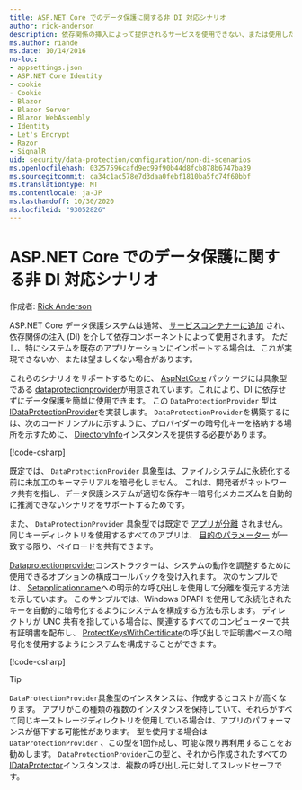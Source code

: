 ```yaml
---
title: ASP.NET Core でのデータ保護に関する非 DI 対応シナリオ
author: rick-anderson
description: 依存関係の挿入によって提供されるサービスを使用できない、または使用したくないデータ保護シナリオをサポートする方法について説明します。
ms.author: riande
ms.date: 10/14/2016
no-loc:
- appsettings.json
- ASP.NET Core Identity
- cookie
- Cookie
- Blazor
- Blazor Server
- Blazor WebAssembly
- Identity
- Let's Encrypt
- Razor
- SignalR
uid: security/data-protection/configuration/non-di-scenarios
ms.openlocfilehash: 03257596cafd9ec99f90b44d8fcb878b6747ba39
ms.sourcegitcommit: ca34c1ac578e7d3daa0febf1810ba5fc74f60bbf
ms.translationtype: MT
ms.contentlocale: ja-JP
ms.lasthandoff: 10/30/2020
ms.locfileid: "93052826"
---
```

# <a name="non-di-aware-scenarios-for-data-protection-in-aspnet-core"></a>ASP.NET Core でのデータ保護に関する非 DI 対応シナリオ

作成者: [Rick Anderson](https://twitter.com/RickAndMSFT)

ASP.NET Core データ保護システムは通常、 [サービスコンテナーに追加](xref:security/data-protection/consumer-apis/overview) され、依存関係の注入 (DI) を介して依存コンポーネントによって使用されます。 ただし、特にシステムを既存のアプリケーションにインポートする場合は、これが実現できないか、または望ましくない場合があります。

これらのシナリオをサポートするために、 [AspNetCore](https://www.nuget.org/packages/Microsoft.AspNetCore.DataProtection.Extensions/) パッケージには具象型である [dataprotectionprovider](/dotnet/api/Microsoft.AspNetCore.DataProtection.DataProtectionProvider)が用意されています。これにより、DI に依存せずにデータ保護を簡単に使用できます。 この `DataProtectionProvider` 型は [IDataProtectionProvider](/dotnet/api/microsoft.aspnetcore.dataprotection.idataprotectionprovider)を実装します。 `DataProtectionProvider`を構築するには、次のコードサンプルに示すように、プロバイダーの暗号化キーを格納する場所を示すために、 [DirectoryInfo](/dotnet/api/system.io.directoryinfo)インスタンスを提供する必要があります。

[!code-csharp[](non-di-scenarios/_static/nodisample1.cs)]

既定では、 `DataProtectionProvider` 具象型は、ファイルシステムに永続化する前に未加工のキーマテリアルを暗号化しません。 これは、開発者がネットワーク共有を指し、データ保護システムが適切な保存キー暗号化メカニズムを自動的に推測できないシナリオをサポートするためです。

また、 `DataProtectionProvider` 具象型では既定で [アプリが分離](xref:security/data-protection/configuration/overview#per-application-isolation) されません。 同じキーディレクトリを使用するすべてのアプリは、 [目的のパラメーター](xref:security/data-protection/consumer-apis/purpose-strings) が一致する限り、ペイロードを共有できます。

[Dataprotectionprovider](/dotnet/api/microsoft.aspnetcore.dataprotection.dataprotectionprovider)コンストラクターは、システムの動作を調整するために使用できるオプションの構成コールバックを受け入れます。 次のサンプルでは、 [Setapplicationname](/dotnet/api/microsoft.aspnetcore.dataprotection.dataprotectionbuilderextensions.setapplicationname)への明示的な呼び出しを使用して分離を復元する方法を示しています。 このサンプルでは、Windows DPAPI を使用して永続化されたキーを自動的に暗号化するようにシステムを構成する方法も示します。 ディレクトリが UNC 共有を指している場合は、関連するすべてのコンピューターで共有証明書を配布し、 [ProtectKeysWithCertificate](/dotnet/api/microsoft.aspnetcore.dataprotection.dataprotectionbuilderextensions.protectkeyswithcertificate)の呼び出しで証明書ベースの暗号化を使用するようにシステムを構成することができます。

[!code-csharp[](non-di-scenarios/_static/nodisample2.cs)]

> [!TIP]
> `DataProtectionProvider`具象型のインスタンスは、作成するとコストが高くなります。 アプリがこの種類の複数のインスタンスを保持していて、それらがすべて同じキーストレージディレクトリを使用している場合は、アプリのパフォーマンスが低下する可能性があります。 型を使用する場合は `DataProtectionProvider` 、この型を1回作成し、可能な限り再利用することをお勧めします。 `DataProtectionProvider`この型と、それから作成されたすべての[IDataProtector](/dotnet/api/microsoft.aspnetcore.dataprotection.idataprotector)インスタンスは、複数の呼び出し元に対してスレッドセーフです。
